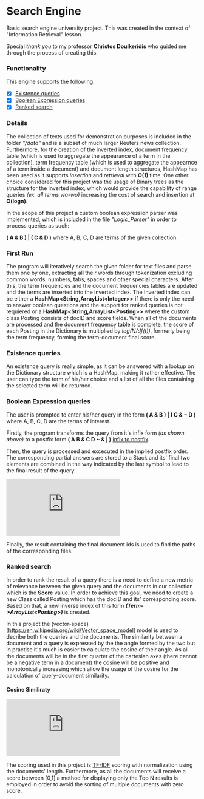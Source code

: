 # Search Engine
Basic search engine university project. This was created in the context of "Information Retrieval" lesson.

Special _thank you_ to my professor **Christos Doulkeridis** who guided me through the process of creating this.

### Functionality

This engine supports the following:
- [x] [Existence queries](#existence-queries)
- [x] [Boolean Expression queries](#boolean-expression-queries)
- [x] [Ranked search](#ranked-search)

### Details

The collection of texts used for demonstration purposes is included in the folder _"/data"_ and is a subset of much larger
Reuters news collection.
Furthermore, for the creation of the inverted index, document frequency table (which is used to aggregate the appearance of a term in the collection), term frequency table (which is used to aggregate the appearnce of a term inside a document) and document length structures, HashMap has been used as 
it supports _insertion_ and _retrieval_ with __O(1)__ time. One other choice considered for this project was the usage of Binary trees as the structure for the inverted index, which would provide the capability of range queries _(ex. all terms wa-wo)_ increasing the cost of search and insertion at __O(logn)__. 

In the scope of this project a custom boolean expression parser was implemented, which is included in the file _"Logic_Parser"_
in order to process queries as such:

__( A & B ) | ( C & D )__ where A, B, C, D are terms of the given collection.

### First Run

The program will iteratively search the given folder for text files and parse them one by one, extracting all their words through tokenization excluding common words, numbers, tabs, spaces and other special characters. After this, the term frequencies and the document frequencies tables are updated and the terms are inserted into the inverted index. The Inverted index can be either a __HashMap<String,ArrayList<Integer\>>__ if there is only the need to answer boolean questions and the support for ranked queries is not requiered or a  __HashMap<String,ArrayList<Posting\>>__ where the custom class Posting consists of docID and score fields. When all of the documents are processed and the document frequency table is complete, the score of each Posting in the Dictionary is multiplied by _log(N/df(t))_, formerly being the term frequency, forming the term-document final score.

### Existence queries

An existence query is really simple, as it can be answered with a lookup on the Dictionary structure which is a HashMap,
making it rather effective. The user can type the term of his/her choice and a list of all the files containing the selected
term will be returned.

### Boolean Expression queries
The user is prompted to enter his/her query in the form __( A & B ) | ( C & ~ D )__ where A, B, C, D are the terms of interest.

Firstly, the program transforms the query from it's infix form _(as shown above)_ to a postfix form __( A B & C D ~ & | )__
[infix to postfix](https://www.geeksforgeeks.org/stack-set-2-infix-to-postfix/).

Then, the query is processed and excecuted in the implied postfix order. The corresponding partial answers are stored to a Stack
and its' final two elements are combined in the way indicated by the last symbol to lead to the final result of the query.


![equation](https://latex.codecogs.com/gif.latex?%5Cbegin%7Bbmatrix%7D%20%5C%5C%20or%20%5C%5Cand%20%5C%5C%20not%20%5C%5C%20D%20%5C%5C%20C%20%5C%5C%20and%20%5C%5C%20A%20%5C%5C%20B%20%5Cend%7Bbmatrix%7D%20%5Cxrightarrow%7B%5Ctext%7BA%20and%20B%7D%7D%20%5Cbegin%7Bbmatrix%7D%20%5C%5C%20-%20%5C%5Cor%20%5C%5C%20and%20%5C%5C%20not%20%5C%5C%20D%20%5C%5C%20C%20%5C%5C%20r%20%5Cend%7Bbmatrix%7D%20%5Cxrightarrow%7B%5Ctext%7Bnot%20D%7D%7D%20%5Cbegin%7Bbmatrix%7D%20%5C%5C%20-%20%5C%5C%20or%20%5C%5C%20and%20%5C%5C%20not%20D%20%5C%5C%20C%20%5C%5C%20r%20%5Cend%7Bbmatrix%7D%20%5Cxrightarrow%7B%5Ctext%7BC%20and%20%28not%20D%29%7D%7D%20%5Cbegin%7Bbmatrix%7D%20%5C%5C%20-%20%5C%5C%20-%20%5C%5C%20-%20%5C%5C%20or%20%5C%5C%20r2%20%5C%5C%20r%20%5Cend%7Bbmatrix%7D%20%5Cxrightarrow%7B%5Ctext%7Br%20or%20r2%7D%7D%20%5Cbegin%7Bbmatrix%7D%20%5C%5C%20-%20%5C%5C%20-%20%5C%5C%20-%20%5C%5C%20-%20%5C%5C%20-%20%5C%5C%20r3%20%5Cend%7Bbmatrix%7D%20%5Cxrightarrow%7B%5Ctext%7BANSWER%7D%7D)

Finally, the result containing the final document ids is used to find the paths of the corresponding files.

### Ranked search
In order to rank the result of a query there is a need to define a new metric of relevance between the given query and
the documents in our collection which is the __Score__ value. In order to achieve this goal, we need to create a new Class
called Posting which has the docID and its' corresponding score. Based on that, a new inverse index of this form 
**_(Term->ArrayList\<Posting>)_** is created.

In this project the (vector-space)[https://en.wikipedia.org/wiki/Vector_space_model] model is used to decribe both the queries and the documents. 
The similarity between a document and a query is expressed by the the angle formed by the two but in practise it's much is easier to calculate the cosine of their angle. As all the documents will be in the first quarter of the cartesian axes (there cannot be a negative term in a document) the cosine will be positive and monotonically increasing which allow the usage of the cosine for the calculation of query-document similarity.
#### Cosine Similiraty

![equation](https://latex.codecogs.com/gif.latex?similarity%20%3D%5Ccos%28theta%29%3D%20%5Cfrac%7BDi%5Ccdot%20q%7D%7B%5Cleft%20%5C%7C%20Di%20%5Cright%20%5C%7C%5Ccdot%20%5Cleft%20%5C%7C%20q%20%5Cright%20%5C%7C%7D%3D%5Cfrac%7B%5Csum%20Diq%7D%7B%5Csqrt%28%5Csum%28Di%5E2%29%29%5Ccdot%5Csqrt%28%5Csum%28q%5E2%29%29%7D)

The scoring used in this project is [TF-IDF](https://en.wikipedia.org/wiki/Tf%E2%80%93idf) scoring with normalization
using the documents' length. Furthermore, as all the documents will receive a score between [0,1] a method for displaying only the Top N results is employed in order to avoid the sorting of multiple documents with zero score.

